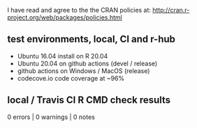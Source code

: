 I have read and agree to the the CRAN policies at:
http://cran.r-project.org/web/packages/policies.html

## test environments, local, CI and r-hub

- Ubuntu 16.04 install on R 20.04
- Ubuntu 20.04 on github actions (devel / release)
- github actions on Windows / MacOS (release)
- codecove.io code coverage at ~96%

## local / Travis CI R CMD check results

0 errors | 0 warnings | 0 notes